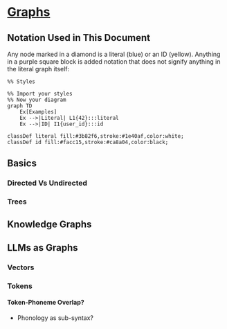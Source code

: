 # [Graphs](/docs/Graphs/index.md)
## Notation Used in This Document
Any node marked in a diamond is a literal (blue) or an ID (yellow). Anything in a purple square block is added notation that does not signify anything in the literal graph itself:
```mermaid
%% Styles

%% Import your styles
%% Now your diagram
graph TD
    Ex[Examples]
    Ex -->|Literal| L1{42}:::literal
    Ex -->|ID| I1{user_id}:::id

classDef literal fill:#3b82f6,stroke:#1e40af,color:white;
classDef id fill:#facc15,stroke:#ca8a04,color:black;
```




## Basics
### Directed Vs Undirected
### Trees
## Knowledge Graphs
## LLMs as Graphs
### Vectors
### Tokens
#### Token-Phoneme Overlap?
* Phonology as sub-syntax?
